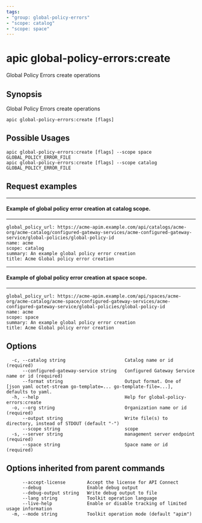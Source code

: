 ```yaml
---
tags:
- "group: global-policy-errors"
- "scope: catalog"
- "scope: space"
---
```

# apic global-policy-errors:create

Global Policy Errors create operations

## Synopsis

Global Policy Errors create operations

```
apic global-policy-errors:create [flags]
```

## Possible Usages

```
apic global-policy-errors:create [flags] --scope space GLOBAL_POLICY_ERROR_FILE
apic global-policy-errors:create [flags] --scope catalog GLOBAL_POLICY_ERROR_FILE
```

## Request examples

--------------------------------------------------------------
#### Example of global policy error creation at catalog scope.
--------------------------------------------------------------

```
global_policy_url: https://acme-apim.example.com/api/catalogs/acme-org/acme-catalog/configured-gateway-services/acme-configured-gateway-service/global-policies/global-policy-id
name: acme
scope: catalog
summary: An example global policy error creation
title: Acme Global policy error creation
```

------------------------------------------------------------
#### Example of global policy error creation at space scope.
------------------------------------------------------------

```
global_policy_url: https://acme-apim.example.com/api/spaces/acme-org/acme-catalog/acme-space/configured-gateway-services/acme-configured-gateway-service/global-policies/global-policy-id
name: acme
scope: space
summary: An example global policy error creation
title: Acme Global policy error creation
```

## Options

```
  -c, --catalog string                      Catalog name or id (required)
      --configured-gateway-service string   Configured Gateway Service name or id (required)
      --format string                       Output format. One of [json yaml octet-stream go-template=... go-template-file=...], defaults to yaml.
  -h, --help                                Help for global-policy-errors:create
  -o, --org string                          Organization name or id (required)
      --output string                       Write file(s) to directory, instead of STDOUT (default "-")
      --scope string                        scope
  -s, --server string                       management server endpoint (required)
      --space string                        Space name or id (required)
```

## Options inherited from parent commands

```
      --accept-license        Accept the license for API Connect
      --debug                 Enable debug output
      --debug-output string   Write debug output to file
      --lang string           Toolkit operation language
      --live-help             Enable or disable tracking of limited usage information
  -m, --mode string           Toolkit operation mode (default "apim")
```
